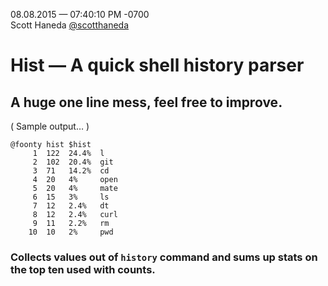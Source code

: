 08.08.2015 — 07:40:10 PM -0700  
Scott Haneda [@scotthaneda](https://twitter.com/scotthaneda)

# Hist — A quick shell history parser

## A huge one line mess, feel free to improve.  
( Sample output… )

    @foonty hist $hist
         1	122  24.4%  l
         2	102  20.4%  git
         3	71   14.2%  cd
         4	20   4%     open
         5	20   4%     mate
         6	15   3%     ls
         7	12   2.4%   dt
         8	12   2.4%   curl
         9	11   2.2%   rm
        10	10   2%     pwd


### Collects values out of `history` command and sums up stats on the top ten used with counts.